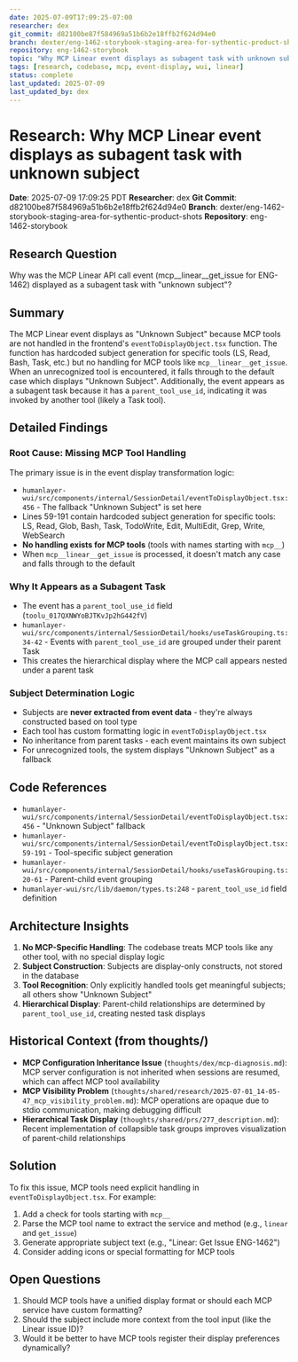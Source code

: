 ```yaml
---
date: 2025-07-09T17:09:25-07:00
researcher: dex
git_commit: d82100be87f584969a51b6b2e18ffb2f624d94e0
branch: dexter/eng-1462-storybook-staging-area-for-sythentic-product-shots
repository: eng-1462-storybook
topic: "Why MCP Linear event displays as subagent task with unknown subject"
tags: [research, codebase, mcp, event-display, wui, linear]
status: complete
last_updated: 2025-07-09
last_updated_by: dex
---
```


# Research: Why MCP Linear event displays as subagent task with unknown subject

**Date**: 2025-07-09 17:09:25 PDT
**Researcher**: dex
**Git Commit**: d82100be87f584969a51b6b2e18ffb2f624d94e0
**Branch**: dexter/eng-1462-storybook-staging-area-for-sythentic-product-shots
**Repository**: eng-1462-storybook

## Research Question
Why was the MCP Linear API call event (mcp__linear__get_issue for ENG-1462) displayed as a subagent task with "unknown subject"?

## Summary
The MCP Linear event displays as "Unknown Subject" because MCP tools are not handled in the frontend's `eventToDisplayObject.tsx` function. The function has hardcoded subject generation for specific tools (LS, Read, Bash, Task, etc.) but no handling for MCP tools like `mcp__linear__get_issue`. When an unrecognized tool is encountered, it falls through to the default case which displays "Unknown Subject". Additionally, the event appears as a subagent task because it has a `parent_tool_use_id`, indicating it was invoked by another tool (likely a Task tool).

## Detailed Findings

### Root Cause: Missing MCP Tool Handling
The primary issue is in the event display transformation logic:
- `humanlayer-wui/src/components/internal/SessionDetail/eventToDisplayObject.tsx:456` - The fallback "Unknown Subject" is set here
- Lines 59-191 contain hardcoded subject generation for specific tools: LS, Read, Glob, Bash, Task, TodoWrite, Edit, MultiEdit, Grep, Write, WebSearch
- **No handling exists for MCP tools** (tools with names starting with `mcp__`)
- When `mcp__linear__get_issue` is processed, it doesn't match any case and falls through to the default

### Why It Appears as a Subagent Task
- The event has a `parent_tool_use_id` field (`toolu_017QXNWYoBJTKvJp2hG442fV`)
- `humanlayer-wui/src/components/internal/SessionDetail/hooks/useTaskGrouping.ts:34-42` - Events with `parent_tool_use_id` are grouped under their parent Task
- This creates the hierarchical display where the MCP call appears nested under a parent task

### Subject Determination Logic
- Subjects are **never extracted from event data** - they're always constructed based on tool type
- Each tool has custom formatting logic in `eventToDisplayObject.tsx`
- No inheritance from parent tasks - each event maintains its own subject
- For unrecognized tools, the system displays "Unknown Subject" as a fallback

## Code References
- `humanlayer-wui/src/components/internal/SessionDetail/eventToDisplayObject.tsx:456` - "Unknown Subject" fallback
- `humanlayer-wui/src/components/internal/SessionDetail/eventToDisplayObject.tsx:59-191` - Tool-specific subject generation
- `humanlayer-wui/src/components/internal/SessionDetail/hooks/useTaskGrouping.ts:20-61` - Parent-child event grouping
- `humanlayer-wui/src/lib/daemon/types.ts:248` - `parent_tool_use_id` field definition

## Architecture Insights
1. **No MCP-Specific Handling**: The codebase treats MCP tools like any other tool, with no special display logic
2. **Subject Construction**: Subjects are display-only constructs, not stored in the database
3. **Tool Recognition**: Only explicitly handled tools get meaningful subjects; all others show "Unknown Subject"
4. **Hierarchical Display**: Parent-child relationships are determined by `parent_tool_use_id`, creating nested task displays

## Historical Context (from thoughts/)
- **MCP Configuration Inheritance Issue** (`thoughts/dex/mcp-diagnosis.md`): MCP server configuration is not inherited when sessions are resumed, which can affect MCP tool availability
- **MCP Visibility Problem** (`thoughts/shared/research/2025-07-01_14-05-47_mcp_visibility_problem.md`): MCP operations are opaque due to stdio communication, making debugging difficult
- **Hierarchical Task Display** (`thoughts/shared/prs/277_description.md`): Recent implementation of collapsible task groups improves visualization of parent-child relationships

## Solution
To fix this issue, MCP tools need explicit handling in `eventToDisplayObject.tsx`. For example:
1. Add a check for tools starting with `mcp__`
2. Parse the MCP tool name to extract the service and method (e.g., `linear` and `get_issue`)
3. Generate appropriate subject text (e.g., "Linear: Get Issue ENG-1462")
4. Consider adding icons or special formatting for MCP tools

## Open Questions
1. Should MCP tools have a unified display format or should each MCP service have custom formatting?
2. Should the subject include more context from the tool input (like the Linear issue ID)?
3. Would it be better to have MCP tools register their display preferences dynamically?